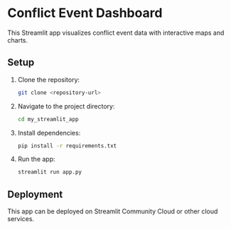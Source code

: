 # Conflict Event Dashboard

This Streamlit app visualizes conflict event data with interactive maps and charts.

## Setup

1. Clone the repository:
   ```bash
   git clone <repository-url>
   ```

2. Navigate to the project directory:
   ```bash
   cd my_streamlit_app
   ```

3. Install dependencies:
   ```bash
   pip install -r requirements.txt
   ```

4. Run the app:
   ```bash
   streamlit run app.py
   ```

## Deployment

This app can be deployed on Streamlit Community Cloud or other cloud services.

